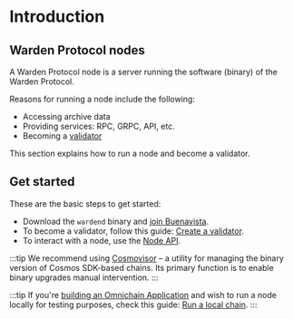﻿---
sidebar_position: 1
---

# Introduction

## Warden Protocol nodes

A Warden Protocol node is a server running the software (binary) of the Warden Protocol.

Reasons for running a node include the following:

- Accessing archive data
- Providing services: RPC, GRPC, API, etc.
- Becoming a [validator](/learn/glossary#validator)

This section explains how to run a node and become a validator.

## Get started

These are the basic steps to get started:

- Download the `wardend` binary and [join Buenavista](networks/join-buenavista).
- To become a validator, follow this guide: [Create a validator](create-a-validator).
- To interact with a node, use the [Node API](node-api-reference).

:::tip
We recommend using [Cosmovisor](https://docs.archway.io/validators/running-a-node/cosmovisor) – a utility for managing the binary version of Cosmos SDK-based chains. Its primary function is to enable binary upgrades manual intervention.
:::

:::tip
If you're [building an Omnichain Application](/build-an-oapp/introduction) and wish to run a node locally for testing purposes, check this guide: [Run a local chain](/build-an-oapp/test/run-a-local-chain).
:::
